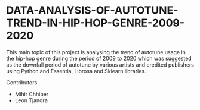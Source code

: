 # DATA-ANALYSIS-OF-AUTOTUNE-TREND-IN-HIP-HOP-GENRE-2009-2020

This main topic of this project is analysing the trend of autotune usage in the hip-hop genre during the period of 2009 to 2020 which was suggested as the downfall period of autotune by various artists and credited publishers using Python and Essentia, Librosa and Sklearn libraries.

Contributors
- Mihir Chhiber
- Leon Tjandra
